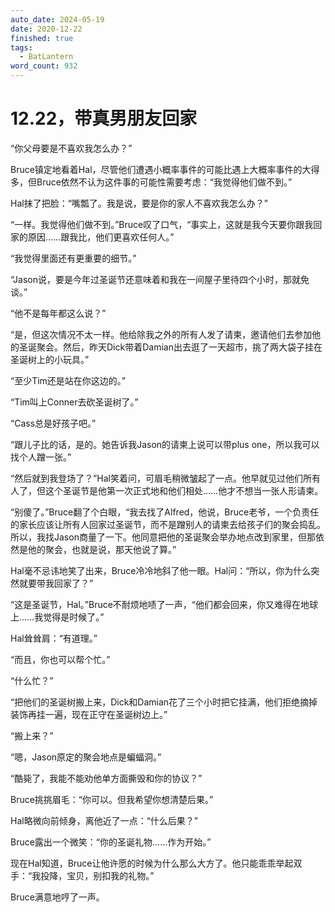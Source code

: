 ```yaml
---
auto_date: 2024-05-19
date: 2020-12-22
finished: true
tags:
  - BatLantern
word_count: 932
---
```


# 12.22，带真男朋友回家

“你父母要是不喜欢我怎么办？”

Bruce镇定地看着Hal，尽管他们遭遇小概率事件的可能比遇上大概率事件的大得多，但Bruce依然不认为这件事的可能性需要考虑：“我觉得他们做不到。”

Hal抹了把脸：“嘴瓢了。我是说，要是你的家人不喜欢我怎么办？”

“一样。我觉得他们做不到。”Bruce叹了口气，“事实上，这就是我今天要你跟我回家的原因……跟我比，他们更喜欢任何人。”

“我觉得里面还有更重要的细节。”

“Jason说，要是今年过圣诞节还意味着和我在一间屋子里待四个小时，那就免谈。”

“他不是每年都这么说？”

“是，但这次情况不太一样。他给除我之外的所有人发了请柬，邀请他们去参加他的圣诞聚会。然后，昨天Dick带着Damian出去逛了一天超市，挑了两大袋子挂在圣诞树上的小玩具。”

“至少Tim还是站在你这边的。”

“Tim叫上Conner去砍圣诞树了。”

“Cass总是好孩子吧。”

“跟儿子比的话，是的。她告诉我Jason的请柬上说可以带plus one，所以我可以找个人蹭一张。”

“然后就到我登场了？”Hal笑着问，可眉毛稍微皱起了一点。他早就见过他们所有人了，但这个圣诞节是他第一次正式地和他们相处……他才不想当一张人形请柬。

“别傻了。”Bruce翻了个白眼，“我去找了Alfred，他说，Bruce老爷，一个负责任的家长应该让所有人回家过圣诞节，而不是蹭别人的请柬去给孩子们的聚会捣乱。所以，我找Jason商量了一下。他同意把他的圣诞聚会举办地点改到家里，但那依然是他的聚会，也就是说，那天他说了算。”

Hal毫不忌讳地笑了出来，Bruce冷冷地斜了他一眼。Hal问：“所以，你为什么突然就要带我回家了？”

“这是圣诞节，Hal。”Bruce不耐烦地啧了一声，“他们都会回来，你又难得在地球上……我觉得是时候了。”

Hal耸耸肩：“有道理。”

“而且，你也可以帮个忙。”

“什么忙？”

“把他们的圣诞树搬上来，Dick和Damian花了三个小时把它挂满，他们拒绝摘掉装饰再挂一遍，现在正守在圣诞树边上。”

“搬上来？”

“嗯，Jason原定的聚会地点是蝙蝠洞。”

“酷毙了，我能不能劝他单方面撕毁和你的协议？”

Bruce挑挑眉毛：“你可以。但我希望你想清楚后果。”

Hal略微向前倾身，离他近了一点：“什么后果？”

Bruce露出一个微笑：“你的圣诞礼物……作为开始。”

现在Hal知道，Bruce让他许愿的时候为什么那么大方了。他只能乖乖举起双手：“我投降，宝贝，别扣我的礼物。”

Bruce满意地哼了一声。
